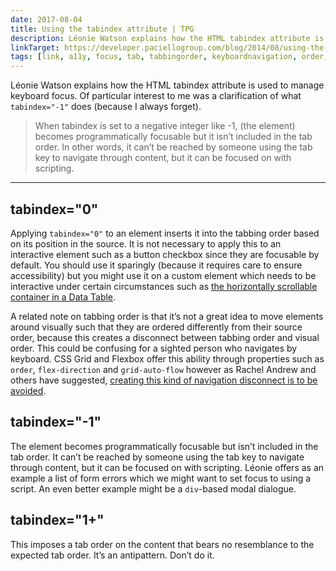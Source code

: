 ```yaml
---
date: 2017-08-04
title: Using the tabindex attribute | TPG
description: Léonie Watson explains how the HTML tabindex attribute is used to manage keyboard focus. 
linkTarget: https://developer.paciellogroup.com/blog/2014/08/using-the-tabindex-attribute/
tags: [link, a11y, focus, tab, tabbingorder, keyboardnavigation, order, cssgrid, flexbox]
---
```

Léonie Watson explains how the HTML tabindex attribute is used to manage keyboard focus. Of particular interest to me was a clarification of what `tabindex="-1"` does (because I always forget).

> When tabindex is set to a negative integer like -1, (the element) becomes programmatically focusable but it isn’t included in the tab order. In other words, it can’t be reached by someone using the tab key to navigate through content, but it can be focused on with scripting.
---

## tabindex="0"

Applying `tabindex="0"` to an element inserts it into the tabbing order based on its position in the source. It is not necessary to apply this to an interactive element such as a button checkbox since they are focusable by default. You should use it sparingly (because it requires care to ensure accessibility) but you might use it on a custom element which needs to be interactive under certain circumstances such as [the horizontally scrollable container in a Data Table](https://inclusive-components.design/data-tables/).

A related note on tabbing order is that it’s not a great idea to move elements around visually such that they are ordered differently from their source order, because this creates a disconnect between tabbing order and visual order. This could be confusing for a sighted person who navigates by keyboard. CSS Grid and Flexbox offer this ability through properties such as `order`, `flex-direction` and `grid-auto-flow` however as Rachel Andrew and others have suggested, [creating this kind of navigation disconnect is to be avoided](https://rachelandrew.co.uk/archives/2019/06/04/grid-content-re-ordering-and-accessibility/).

## tabindex="-1"

The element becomes programmatically focusable but isn’t included in the tab order. It can’t be reached by someone using the tab key to navigate through content, but it can be focused on with scripting. Léonie offers as an example a list of form errors which we might want to set focus to using a script. An even better example might be a `div`-based modal dialogue.

## tabindex="1+"

This imposes a tab order on the content that bears no resemblance to the expected tab order. It’s an antipattern. Don’t do it.
